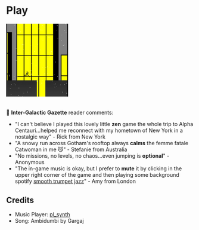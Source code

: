 <h1><a href="//bacionejs.github.io/cat/index.html" style="text-decoration: none; color: inherit;">Play</a></h1>

<a href="//bacionejs.github.io/cat/index.html" target="_blank">
    <img src="README.jpg" width="33%" />
</a>
<br>
<br>

📰 **Inter-Galactic Gazette** reader comments:

- "I can't believe I played this lovely little **zen** game the whole trip to Alpha Centauri...helped me reconnect with my hometown of New York in a nostalgic way" - Rick from New York
- "A snowy run across Gotham's rooftop always **calms** the femme fatale Catwoman in me 😼" - Stefanie from Australia
- "No missions, no levels, no chaos...even jumping is **optional**" - Anonymous
- "The in-game music is okay, but I prefer to **mute** it by clicking in the upper right corner of the game and then playing some background spotify [smooth trumpet jazz](https://open.spotify.com/playlist/6gqJPa4A4gXTwTSGWcpC1d)" - Amy from London

## Credits
- Music Player: [pl_synth](https://github.com/phoboslab/pl_synth)
- Song: Ambidumbi by Gargaj

